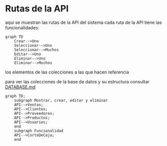 # Rutas de la API

aqui se muestran las rutas de la API del sistema
cada ruta de la API tiene las funcionalidades:

```mermaid
graph TD
    Crear-->Uno
    Seleccionar-->Uno
    Seleccionar-->Muchos
    Editar-->Uno
    Eliminar-->Uno
    Eliminar-->Muchos
```

los elementos de las colecciones a las que hacen referencia

para ver las colecciones de la base de datos y su estructura consultar [DATABASE.md](https://github.com/DiegoSHS/bicimotos-gonzales-web/blob/main/docs/BATABASE.md)

```mermaid
graph TD;
    subgraph Mostrar, crear, editar y eliminar
    API-->Ventas;
    API-->Clientes;
    API-->Proveedores;
    API-->Productos;
    API-->Usuarios;
    end
    subgraph Funcionalidad
    API-->CorteDeCaja;
    end
```

